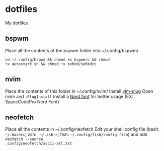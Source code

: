 # dotfiles

My dotfiles

## 

## bspwm

Place all the contents of the bspwm folder into ~/.config/bspwm/

<code>cd ~/.config/bspwm && chmod +x bspwmrc && chmod +x autostart.sh && chmod +x sxhkd/sxhkdrc</code>

## nvim

Place the contents of this folder in ~/.config/nvim/
Install [vim-plug](https://github.com/junegunn/vim-plug)
Open nvim and <code>:PlugInstall</code>
Install a [Nerd font](https://github.com/ryanoasis/nerd-fonts) for better usage (EX: SauceCodePro Nerd Font)

## neofetch

Place all the contents in ~/.config/neofetch
Edit your shell config file (bash: ` ~/.bashrc`; zsh: ` ~/.zshrc`; fish: `~/.config/fish/config.fish`) and add <code>neofetch --source .config/neofetch/ascii-art.txt</code>


